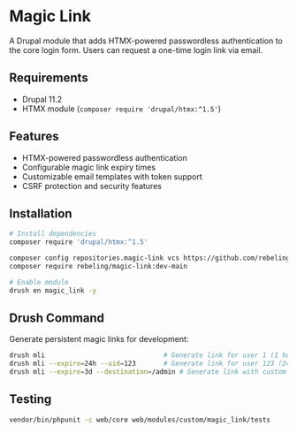# Magic Link

A Drupal module that adds HTMX-powered passwordless authentication to the core login form. Users can request a one-time login link via email.


## Requirements
- Drupal 11.2
- HTMX module (`composer require 'drupal/htmx:^1.5'`)

## Features
- HTMX-powered passwordless authentication
- Configurable magic link expiry times
- Customizable email templates with token support
- CSRF protection and security features


## Installation

```bash
# Install dependencies
composer require 'drupal/htmx:^1.5'

composer config repositories.magic-link vcs https://github.com/rebeling/magic-link.git
composer require rebeling/magic-link:dev-main

# Enable module
drush en magic_link -y
```

## Drush Command

Generate persistent magic links for development:

```bash
drush mli                              # Generate link for user 1 (1 hour expiry)
drush mli --expire=24h --uid=123       # Generate link for user 123 (24 hour expiry)
drush mli --expire=3d --destination=/admin # Generate link with custom destination
```

## Testing

```bash
vendor/bin/phpunit -c web/core web/modules/custom/magic_link/tests
```
